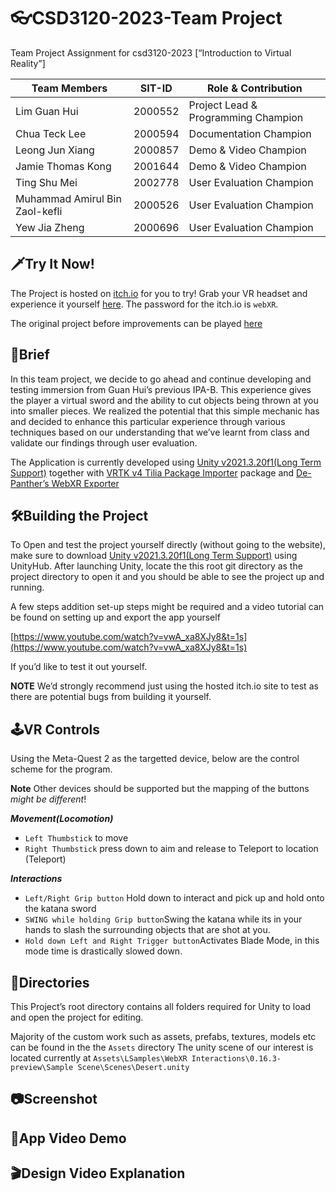 # 👓CSD3120-2023-Team Project

Team Project Assignment for csd3120-2023 [“Introduction to Virtual Reality”]

| Team Members | SIT-ID | Role & Contribution |
| --- | --- | --- |
| Lim Guan Hui | 2000552 | Project Lead & Programming Champion |
| Chua Teck Lee | 2000594 | Documentation Champion |
| Leong Jun Xiang | 2000857 | Demo & Video Champion |
| Jamie Thomas Kong | 2001644 | Demo & Video Champion |
| Ting Shu Mei | 2002778 | User Evaluation Champion |
| Muhammad Amirul Bin Zaol-kefli | 2000526 | User Evaluation Champion |
| Yew Jia Zheng | 2000696 | User Evaluation Champion |

## 🗡️Try It Now!

The Project is hosted on [itch.io](http://itch.io) for you to try! Grab your VR headset and experience it yourself [here](https://coltcustom.itch.io/webxr-game). 
The password for the itch.io is ```webXR```.

The original project before improvements can be played [here](https://guanhuilim.github.io/csd3120-TeamProject/)

## 📃Brief

In this team project, we decide to go ahead and continue developing and testing immersion from Guan Hui’s previous IPA-B. This experience gives the player a virtual sword and the ability to cut objects being thrown at you into smaller pieces. We realized the potential that this simple mechanic has and decided to enhance this particular experience through various techniques based on our understanding that we’ve learnt from class and validate our findings through user evaluation.

The Application is currently developed using [Unity v2021.3.20f1(Long Term Support)](https://unity.com/releases/editor/whats-new/2021.3.20) together with [VRTK v4 Tilia Package Importer](https://assetstore.unity.com/packages/tools/utilities/vrtk-v4-tilia-package-importer-214936) package and [De-Panther’s WebXR Exporter](https://github.com/De-Panther/unity-webxr-export)

## 🛠️Building the Project

To Open and test the project yourself directly (without going to the website), make sure to download [Unity v2021.3.20f1(Long Term Support)](https://unity.com/releases/editor/whats-new/2021.3.20) using UnityHub. After launching Unity, locate the this root git directory as the project directory to open it and you should be able to see the project up and running.

A few steps addition set-up steps might be required and a video tutorial can be found on setting up and export the app yourself

[https://www.youtube.com/watch?v=vwA_xa8XJy8&t=1s](https://www.youtube.com/watch?v=vwA_xa8XJy8&t=1s)

If you’d like to test it out yourself.

**NOTE** We’d strongly recommend just using the hosted itch.io site to test as there are potential bugs from building it yourself.

## 🕹️VR Controls

Using the Meta-Quest 2 as the targetted device, below are the control scheme for the program.

**Note** Other devices should be supported but the mapping of the buttons *might be different*!

***Movement(Locomotion)*** 
- `Left Thumbstick` to move 
- `Right Thumbstick` press down to aim and release to Teleport to location (Teleport)

***Interactions*** 
- `Left/Right Grip button` Hold down to interact and pick up and hold onto the katana sword 
- `SWING while holding Grip button`Swing the katana while its in your hands to slash the surrounding objects that are shot at you. 
- `Hold down Left and Right Trigger button`Activates Blade Mode, in this mode time is drastically slowed down.

## 📁Directories

This Project’s root directory contains all folders required for Unity to load and open the project for editing.

Majority of the custom work such as assets, prefabs, textures, models etc can be found in the the `Assets` directory The unity scene of our interest is located currently at `Assets\LSamples\WebXR Interactions\0.16.3-preview\Sample Scene\Scenes\Desert.unity`

## 📷Screenshot

## 🎥App Video Demo

## 🎬Design Video Explanation
